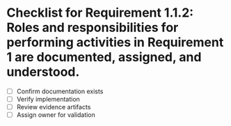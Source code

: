 # Checklist for Requirement 1.1.2: Roles and responsibilities for performing activities in Requirement 1 are documented, assigned, and understood.

- [ ] Confirm documentation exists
- [ ] Verify implementation
- [ ] Review evidence artifacts
- [ ] Assign owner for validation
